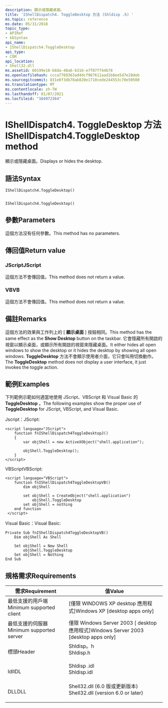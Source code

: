 ```yaml
---
description: 顯示或隱藏桌面。
title: 'IShellDispatch4. ToggleDesktop 方法 (Shldisp .h) '
ms.topic: reference
ms.date: 05/31/2018
topic_type:
- APIRef
- kbSyntax
api_name:
- IShellDispatch4.ToggleDesktop
api_type:
- COM
api_location:
- Shell32.dll
ms.assetid: 60199e18-b8da-48a6-b316-e7f07ff44b78
ms.openlocfilehash: ccca7769363ad4dcf967611aad1b8ee5d7e28deb
ms.sourcegitcommit: 831e8f3db78ab820e1710cede244553c70e50500
ms.translationtype: MT
ms.contentlocale: zh-TW
ms.lasthandoff: 01/07/2021
ms.locfileid: "104972364"
---
```

# <a name="ishelldispatch4toggledesktop-method"></a><span data-ttu-id="31816-103">IShellDispatch4. ToggleDesktop 方法</span><span class="sxs-lookup"><span data-stu-id="31816-103">IShellDispatch4.ToggleDesktop method</span></span>

<span data-ttu-id="31816-104">顯示或隱藏桌面。</span><span class="sxs-lookup"><span data-stu-id="31816-104">Displays or hides the desktop.</span></span>

## <a name="syntax"></a><span data-ttu-id="31816-105">語法</span><span class="sxs-lookup"><span data-stu-id="31816-105">Syntax</span></span>


```JScript
IShellDispatch4.ToggleDesktop()
```


```VB

IShellDispatch4.ToggleDesktop()
```





## <a name="parameters"></a><span data-ttu-id="31816-106">參數</span><span class="sxs-lookup"><span data-stu-id="31816-106">Parameters</span></span>

<span data-ttu-id="31816-107">這個方法沒有任何參數。</span><span class="sxs-lookup"><span data-stu-id="31816-107">This method has no parameters.</span></span>

## <a name="return-value"></a><span data-ttu-id="31816-108">傳回值</span><span class="sxs-lookup"><span data-stu-id="31816-108">Return value</span></span>

### <a name="jscript"></a><span data-ttu-id="31816-109">JScript</span><span class="sxs-lookup"><span data-stu-id="31816-109">JScript</span></span>

<span data-ttu-id="31816-110">這個方法不會傳回值。</span><span class="sxs-lookup"><span data-stu-id="31816-110">This method does not return a value.</span></span>

### <a name="vb"></a><span data-ttu-id="31816-111">VB</span><span class="sxs-lookup"><span data-stu-id="31816-111">VB</span></span>

<span data-ttu-id="31816-112">這個方法不會傳回值。</span><span class="sxs-lookup"><span data-stu-id="31816-112">This method does not return a value.</span></span>

## <a name="remarks"></a><span data-ttu-id="31816-113">備註</span><span class="sxs-lookup"><span data-stu-id="31816-113">Remarks</span></span>

<span data-ttu-id="31816-114">這個方法的效果與工作列上的 [ **顯示桌面** ] 按鈕相同。</span><span class="sxs-lookup"><span data-stu-id="31816-114">This method has the same effect as the **Show Desktop** button on the taskbar.</span></span> <span data-ttu-id="31816-115">它會隱藏所有開啟的視窗以顯示桌面，或顯示所有開啟的視窗來隱藏桌面。</span><span class="sxs-lookup"><span data-stu-id="31816-115">It either hides all open windows to show the desktop or it hides the desktop by showing all open windows.</span></span> <span data-ttu-id="31816-116">**ToggleDesktop** 方法不會顯示使用者介面，它只會叫用切換動作。</span><span class="sxs-lookup"><span data-stu-id="31816-116">The **ToggleDesktop** method does not display a user interface, it just invokes the toggle action.</span></span>

## <a name="examples"></a><span data-ttu-id="31816-117">範例</span><span class="sxs-lookup"><span data-stu-id="31816-117">Examples</span></span>

<span data-ttu-id="31816-118">下列範例示範如何適當地使用 JScript、VBScript 和 Visual Basic 的 **ToggleDesktop** 。</span><span class="sxs-lookup"><span data-stu-id="31816-118">The following examples show the proper use of **ToggleDesktop** for JScript, VBScript, and Visual Basic.</span></span>

<span data-ttu-id="31816-119">Jscript：</span><span class="sxs-lookup"><span data-stu-id="31816-119">JScript:</span></span>


```JScript
<script language="JScript">
    function fnIShellDispatch4ToggleDesktopJ()
    {
        var objShell = new ActiveXObject("shell.application");
        
        objShell.ToggleDesktop();
    }
</script>
```



<span data-ttu-id="31816-120">VBScript</span><span class="sxs-lookup"><span data-stu-id="31816-120">VBScript:</span></span>


```VB
<script language="VBScript">
    function fnIShellDispatch4ToggleDesktopVB()
        dim objShell
        
        set objShell = CreateObject("shell.application")
            objShell.ToggleDesktop
        set objShell = nothing
    end function
 </script>
```



<span data-ttu-id="31816-121">Visual Basic：</span><span class="sxs-lookup"><span data-stu-id="31816-121">Visual Basic:</span></span>


```VB
Private Sub fnIShellDispatch4ToggleDesktopVB()
    Dim objShell As Shell
            
    Set objShell = New Shell
        objShell.ToggleDesktop
    Set objShell = Nothing
End Sub
```



## <a name="requirements"></a><span data-ttu-id="31816-122">規格需求</span><span class="sxs-lookup"><span data-stu-id="31816-122">Requirements</span></span>



| <span data-ttu-id="31816-123">需求</span><span class="sxs-lookup"><span data-stu-id="31816-123">Requirement</span></span> | <span data-ttu-id="31816-124">值</span><span class="sxs-lookup"><span data-stu-id="31816-124">Value</span></span> |
|-------------------------------------|---------------------------------------------------------------------------------------------------------------|
| <span data-ttu-id="31816-125">最低支援的用戶端</span><span class="sxs-lookup"><span data-stu-id="31816-125">Minimum supported client</span></span><br/> | <span data-ttu-id="31816-126">\[僅限 WINDOWS XP desktop 應用程式\]</span><span class="sxs-lookup"><span data-stu-id="31816-126">Windows XP \[desktop apps only\]</span></span><br/>                                                                   |
| <span data-ttu-id="31816-127">最低支援的伺服器</span><span class="sxs-lookup"><span data-stu-id="31816-127">Minimum supported server</span></span><br/> | <span data-ttu-id="31816-128">僅限 Windows Server 2003 \[ desktop 應用程式\]</span><span class="sxs-lookup"><span data-stu-id="31816-128">Windows Server 2003 \[desktop apps only\]</span></span><br/>                                                          |
| <span data-ttu-id="31816-129">標頭</span><span class="sxs-lookup"><span data-stu-id="31816-129">Header</span></span><br/>                   | <dl> <span data-ttu-id="31816-130"><dt>Shldisp。h</dt></span><span class="sxs-lookup"><span data-stu-id="31816-130"><dt>Shldisp.h</dt></span></span> </dl>                          |
| <span data-ttu-id="31816-131">Idl</span><span class="sxs-lookup"><span data-stu-id="31816-131">IDL</span></span><br/>                      | <dl> <span data-ttu-id="31816-132"><dt>Shldisp .idl</dt></span><span class="sxs-lookup"><span data-stu-id="31816-132"><dt>Shldisp.idl</dt></span></span> </dl>                        |
| <span data-ttu-id="31816-133">DLL</span><span class="sxs-lookup"><span data-stu-id="31816-133">DLL</span></span><br/>                      | <dl> <span data-ttu-id="31816-134"><dt>Shell32.dll (6.0 版或更新版本) </dt></span><span class="sxs-lookup"><span data-stu-id="31816-134"><dt>Shell32.dll (version 6.0 or later)</dt></span></span> </dl> |



 

 




